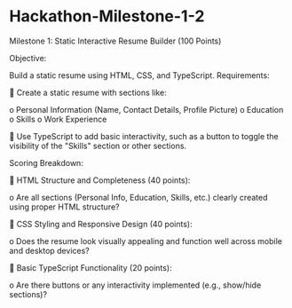 # Hackathon-Milestone-1-2
Milestone 1: Static Interactive Resume Builder (100 Points)


Objective:


Build a static resume using HTML, CSS, and TypeScript.
Requirements:


 Create a static resume with sections like:

o Personal Information (Name, Contact Details, Profile Picture)
o Education
o Skills
o Work Experience

 Use TypeScript to add basic interactivity, such as a button to toggle the visibility of the
"Skills" section or other sections.

Scoring Breakdown:


 HTML Structure and Completeness (40 points):

o Are all sections (Personal Info, Education, Skills, etc.) clearly created using proper
HTML structure?

 CSS Styling and Responsive Design (40 points):

o Does the resume look visually appealing and function well across mobile and
desktop devices?

 Basic TypeScript Functionality (20 points):

o Are there buttons or any interactivity implemented (e.g., show/hide sections)?
